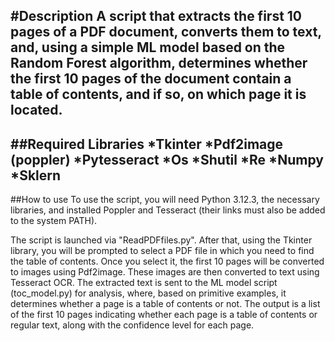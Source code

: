 #Description
A script that extracts the first 10 pages of a PDF document, converts them to text, and, using a simple ML model based on the Random Forest algorithm, determines whether the first 10 pages of the document contain a table of contents, and if so, on which page it is located.
---
##Required Libraries
*Tkinter
*Pdf2image (poppler)
*Pytesseract
*Os
*Shutil
*Re
*Numpy
*Sklern
---
##How to use
To use the script, you will need Python 3.12.3, the necessary libraries, and installed Poppler and Tesseract (their links must also be added to the system PATH).

The script is launched via "ReadPDFfiles.py". After that, using the Tkinter library, you will be prompted to select a PDF file in which you need to find the table of contents. Once you select it, the first 10 pages will be converted to images using Pdf2image. These images are then converted to text using Tesseract OCR. The extracted text is sent to the ML model script (toc_model.py) for analysis, where, based on primitive examples, it determines whether a page is a table of contents or not. The output is a list of the first 10 pages indicating whether each page is a table of contents or regular text, along with the confidence level for each page.
